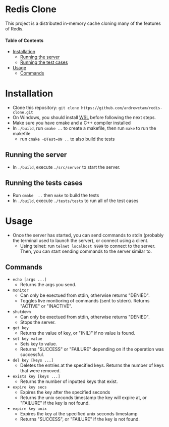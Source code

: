 # Redis Clone

This project is a distributed in-memory cache cloning many of the features of Redis.

#### Table of Contents
- [Installation](#installation)
    - [Running the server](#running-the-server)
    - [Running the test cases](#running-the-test-cases)
- [Usage](#usage)
    - [Commands](#commands)

# Installation
- Clone this repository: `git clone https://github.com/andrewctam/redis-clone.git`
- On Windows, you should install [WSL](https://learn.microsoft.com/en-us/windows/wsl/install) before following the next steps.
- Make sure you have cmake and a C++ compiler installed
- In `./build`, run `cmake ..` to create a makefile, then run `make` to run the makefile
    - run `cmake -DTest=ON ..` to also build the tests
## Running the server
- In `./build`, execute `./src/server` to start the server.

## Running the tests cases
- Run `cmake  ..` then `make` to build the tests 
- In `./build`, execute `./tests/tests` to run all of the test cases


# Usage
- Once the server has started, you can send commands to stdin (probably the terminal used to launch the server), or connect using a client.
    - Using telnet: run `telnet localhost 9999` to connect to the server. Then, you can start sending commands to the server similar to.
    

## Commands
- `echo [args ...]` 
    - Returns the args you send.
- `monitor`
    - Can only be exectued from stdin, otherwise returns "DENIED".
    - Toggles live montioring of commands (sent to stderr). Returns "ACTIVE" or "INACTIVE".
- `shutdown`
    - Can only be exectued from stdin, otherwise returns "DENIED".
    - Stops the server.
- `get key` 
    - Returns the value of key, or "(NIL)" if no value is found.
- `set key value` 
    - Sets key to value. 
    - Returns "SUCCESS" or "FAILURE" depending on if the operation was successful.
- `del key [keys ...]` 
    - Deletes the entries at the specified keys. Returns the number of keys that were removed.
- `exists key [keys ...]`
    - Returns the number of inputted keys that exist. 
- `expire key secs`
    - Expires the key after the specified seconds
    - Returns the  unix seconds timestamp the key will expire at, or "FAILURE" if the key is not found.
- `expire key unix`
    - Expires the key at the specified unix seconds timestamp
    - Returns "SUCCESS", or "FAILURE" if the key is not found.
    